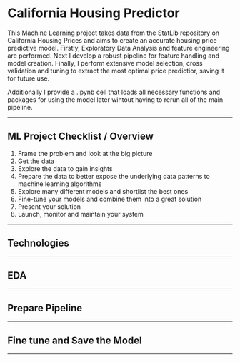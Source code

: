 # California Housing Predictor
This Machine Learning project takes data from the StatLib repository on California Housing Prices and aims to create an accurate housing price predictive model. Firstly, Exploratory Data Analysis and feature engineering are performed. Next I develop a robust pipeline for feature handling and model creation. Finally, I perform extensive model selection, cross validation and tuning to extract the most optimal price predictior, saving it for future use.

Additionally I provide a .ipynb cell that loads all necessary functions and packages for using the model later wihtout having to rerun all of the main pipeline.

***

## ML Project Checklist / Overview
1. Frame the problem and look at the big picture
2. Get the data
3. Explore the data to gain insights
4. Prepare the data to better expose the underlying data patterns to machine learning algorithms
5. Explore many different models and shortlist the best ones
6. Fine-tune your models and combine them into a great solution
7. Present your solution
8. Launch, monitor and maintain your system

***

## Technologies

***

## EDA

***

## Prepare Pipeline

***

## Fine tune and Save the Model

***

